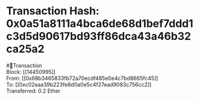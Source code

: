 
Transaction Hash: 0x0a51a8111a4bca6de68d1bef7ddd1c3d5d90617bd93ff86dca43a46b32ca25a2
====================================================================================
  
#💸Transaction  
Block: [[14450995]]  
From: [[0x68b3465833fb72a70ecdf485e0e4c7bd8665fc45]]  
To: [[0xc02aaa39b223fe8d0a0e5c4f27ead9083c756cc2]]  
Transferred: 0.2 Ether